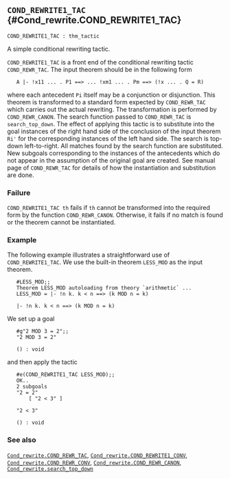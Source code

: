 ## `COND_REWRITE1_TAC` {#Cond_rewrite.COND_REWRITE1_TAC}


```
COND_REWRITE1_TAC : thm_tactic
```



A simple conditional rewriting tactic.


`COND_REWRITE1_TAC` is a front end of the conditional rewriting
tactic `COND_REWR_TAC`. The input theorem should be in the following form
    
       A |- !x11 ... . P1 ==> ... !xm1 ... . Pm ==> (!x ... . Q = R)
    
where each antecedent `Pi` itself may be a conjunction or disjunction.
This theorem is transformed to a standard form expected by
`COND_REWR_TAC` which carries out the actual rewriting.
The transformation is performed by `COND_REWR_CANON`. The search function
passed to `COND_REWR_TAC` is `search_top_down`. The effect of applying
this tactic is to substitute into the goal instances of the right hand
side of the conclusion of the input theorem `Ri'` for the
corresponding instances of the left hand side. The search is top-down
left-to-right. All matches found by the search function are
substituted. New subgoals corresponding to the instances of the
antecedents which do not appear in the assumption of the original goal
are created. See manual page of `COND_REWR_TAC` for details of how the
instantiation and substitution are done.

### Failure

`COND_REWRITE1_TAC th`  fails if `th` cannot be transformed into the
required form by the function `COND_REWR_CANON`. Otherwise, it fails if no match
is found or the theorem cannot be instantiated.

### Example

The following example illustrates a straightforward use of `COND_REWRITE1_TAC`.
We use the built-in theorem `LESS_MOD` as the input theorem.
    
       #LESS_MOD;;
       Theorem LESS_MOD autoloading from theory `arithmetic` ...
       LESS_MOD = |- !n k. k < n ==> (k MOD n = k)
    
       |- !n k. k < n ==> (k MOD n = k)
    
We set up a goal
    
       #g"2 MOD 3 = 2";;
       "2 MOD 3 = 2"
    
       () : void
    
and then apply the tactic
    
       #e(COND_REWRITE1_TAC LESS_MOD);;
       OK..
       2 subgoals
       "2 = 2"
           [ "2 < 3" ]
    
       "2 < 3"
    
       () : void
    

### See also

[`Cond_rewrite.COND_REWR_TAC`](#Cond_rewrite.COND_REWR_TAC), [`Cond_rewrite.COND_REWRITE1_CONV`](#Cond_rewrite.COND_REWRITE1_CONV), [`Cond_rewrite.COND_REWR_CONV`](#Cond_rewrite.COND_REWR_CONV), [`Cond_rewrite.COND_REWR_CANON`](#Cond_rewrite.COND_REWR_CANON), [`Cond_rewrite.search_top_down`](#Cond_rewrite.search_top_down)

